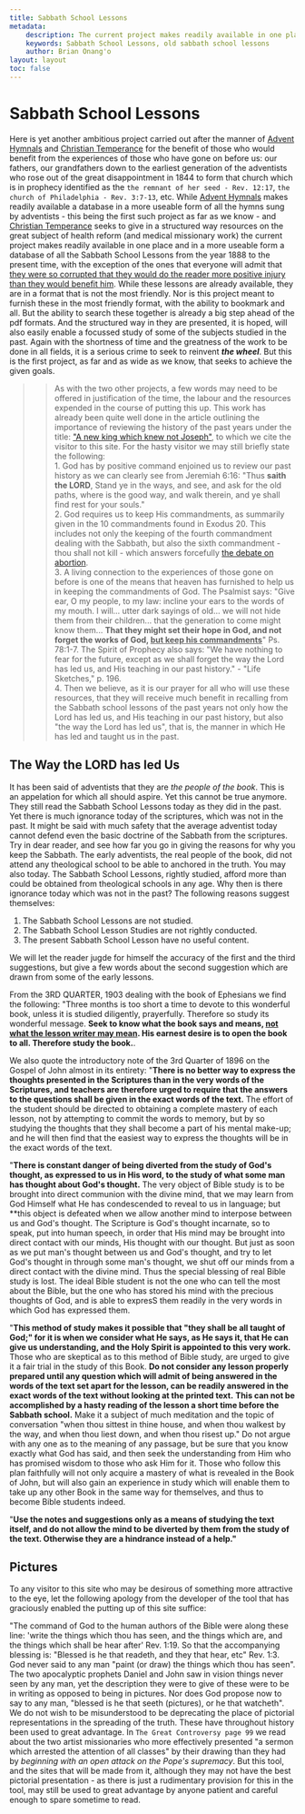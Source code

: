 ```yaml
---
title: Sabbath School Lessons
metadata:
    description: The current project makes readily available in one place and in a more useable form a database of all the Sabbath School Lessons from the year 1888 to the present time, with the exception of the ones that everyone will admit that they were so corrupted that they would do the reader more positive injury than they would benefit him. Here is yet another ambitious project carried out after the manner of Advent Hymnals and Christian Temperancefor the benefit of those who would benefit from the experiences of those who have gone on before us - our fathers, our grandfathers down to the earliest generation of the adventists who rose out of the great disappointment in 1844 to form that church which is in prophecy identified as the the remnant of her seed, the church of Philadelphia.  
    keywords: Sabbath School Lessons, old sabbath school lessons
    author: Brian Onang'o
layout: layout
toc: false
---
```


# Sabbath School Lessons

Here is yet another ambitious project carried out after the manner of [Advent Hymnals](https://adventhymnals.org) and [Christian Temperance](https://christiantemperance.org) for the benefit of those who would benefit from the experiences of those who have gone on before us: our fathers, our grandfathers down to the earliest generation of the adventists who rose out of the great disappointment in 1844 to form that church which is in prophecy identified as the `the remnant of her seed - Rev. 12:17`, `the church of Philadelphia - Rev. 3:7-13`, etc. While [Advent Hymnals](https://adventhymnals.org) makes readily available a database in a more useable form of all the hymns sung by adventists - this being the first such project as far as we know - and [Christian Temperance](https://christiantemperance.org) seeks to  give in a structured way resources on the great subject of health reform (and medical missionary work) the current project makes readily available in one place and in a more useable form a database of all the Sabbath School Lessons from the year 1888 to the present time, with the exception of the ones that everyone will admit that [they were so corrupted that they would do the reader more positive injury than they would benefit him](). While these lessons are already available, they are in a format that is not the most friendly. Nor is this project meant to furnish these in the most friendly format, with the ability to bookmark and all. But the ability to search these together is already a big step ahead of the pdf formats. And the structured way in they are presented, it is hoped, will also easily enable a focussed study of some of the subjects studied in the past. Again with the shortness of time and the greatness of the work to be done in all fields, it is a serious crime to seek to reinvent ***the wheel***. But this is the first project, as far and as wide as we know, that seeks to achieve the given goals.  

>> As with the two other projects, a few words may need to be offered in justification of the time, the labour and the resources expended in the course of putting this up. This work has already been quite well done in the article outlining the importance of reviewing the history of the past years under the title: ["A new king which knew not Joseph"](), to which we cite the visitor to this site. For the hasty visitor we may still briefly state the following:<br> 1. God has by positive command enjoined us to review our past history as we can clearly see from Jeremiah 6:16: "Thus **saith the LORD**, Stand ye in the ways, and see, and ask for the old paths, where is the good way, and walk therein, and ye shall find rest for your souls." <br> 2. God requires us to keep His commandments, as summarily given in the 10 commandments found in Exodus 20. This includes not only the keeping of the fourth commandment dealing with the Sabbath, but also the sixth commandment - thou shall not kill - which answers forcefully [the debate on abortion](). <br> 3. A living connection to the experiences of those gone on before is one of the means that heaven has furnished to help us in keeping the commandments of God. The Psalmist says: "Give ear, O my people, to my law: incline your ears to the words of my mouth. I will... utter dark sayings of old... we will not hide them from their children... that the generation to come might know them... **That they might set their hope in God, and not forget the works of God, <u>but keep his commandments</u>**" Ps. 78:1-7. The Spirit of Prophecy also says: "We have nothing to fear for the future, except as we shall forget the way the Lord has led us, and His teaching in our past history." - "Life Sketches," p. 196. <br> 4. Then we believe, as it is our prayer for all who will use these resources, that they will receive much benefit in recalling from the Sabbath school lessons of the past years not only how the Lord has led us, and His teaching in our past history, but also "the way the Lord has led us", that is, the manner in which He has led and taught us in the past.

## The Way the LORD has led Us

It has been said of adventists that they are *the people of the book*. This is an appelation for which all should aspire. Yet this cannot be true anymore. They still read the Sabbath School Lessons today as they did in the past. Yet there is much ignorance today of the scriptures, which was not in the past. It might be said with much safety that the average adventist today cannot defend even the basic doctrine of the Sabbath from the scriptures. Try in dear reader, and see how far you go in giving the reasons for why you keep the Sabbath. The early adventists, the real people of the book, did not attend any theological school to be able to anchored in the truth. You may also today. The Sabbath School Lessons, rightly studied, afford more than could be obtained from theological schools in any age. Why then is there ignorance today which was not in the past? The following reasons suggest themselves:
1. The Sabbath School Lessons are not studied.
2. The Sabbath School Lesson Studies are not rightly conducted.
3. The present Sabbath School Lesson have no useful content.

We will let the reader jugde for himself the accuracy of the first and the third suggestions, but give a few words about the second suggestion which are drawn from some of the early lessons.

From the 3RD QUARTER, 1903 dealing with the book of Ephesians we find the following: "Three months is too short a time to devote to this wonderful book, unless it is studied diligently, prayerfully. Therefore so study its wonderful message. **Seek to know what the book says and means, <u>not what the lesson writer may mean</u>. His earnest desire is to open the book to all. Therefore study the book.**.

We also quote the introductory note of the 3rd Quarter of 1896 on the Gospel of John almost in its entirety: "**There is no better way to express the thoughts presented in the Scriptures than in the very words of the Scriptures, and teachers are therefore urged to require that the answers to the questions shall be given in the exact words of the text.** The effort of the student should be directed to obtaining a complete mastery of each lesson, not by attempting to commit the words to memory, but by so studying the thoughts that they shall become a part of his mental make-up; and he will then find that the easiest way to express the thoughts will be in the exact words of the text.

"**There is constant danger of being diverted from the study of God's thought, as expressed to us in His word, to the study of what some man has thought about God's thought.** The very object of Bible study is to be brought into direct communion with the divine mind, that we may learn from God Himself what He has condescended to reveal to us in language; but **this object is defeated when we allow another mind to interpose between us and God's thought. The Scripture is God's thought incarnate, so to speak, put into human speech, in order that His mind may be brought into direct contact with our minds, His thought with our thought. But just as soon as we put man's thought between us and God's thought, and try to let God's thought in through some man's thought, we shut off our minds from a direct contact with the divine mind. Thus the special blessing of real Bible study is lost. The ideal Bible student is not the one who can tell the most about the Bible, but the one who has stored his mind with the precious thoughts of God, and is able to expresS them readily in the very words in which God has expressed them.

"**This method of study makes it possible that "they shall be all taught of God;" for it is when we consider what He says, as He says it, that He can give us understanding, and the Holy Spirit is appointed to this very work.** Those who are skeptical as to this method of Bible study, are urged to give it a fair trial in the study of this Book. **Do not consider any lesson properly prepared until any question which will admit of being answered in the words of the text set apart for the lesson, can be readily answered in the exact words of the text without looking at the printed text.** **This can not be accomplished by a hasty reading of the lesson a short time before the Sabbath school.** Make it a subject of much meditation and the topic of conversation "when thou sittest in thine house, and when thou walkest by the way, and when thou liest down, and when thou risest up." Do not argue with any one as to the meaning of any passage, but be sure that you know exactly what God has said, and then seek the understanding from Him who has promised wisdom to those who ask Him for it. Those who follow this plan faithfully will not only acquire a mastery of what is revealed in the Book of John, but will also gain an experience in study which will enable them to take up any other Book in the same way for themselves, and thus to become Bible students indeed.

"**Use the notes and suggestions only as a means of studying the text itself, and do not allow the mind to be diverted by them from the study of the text. Otherwise they are a hindrance instead of a help."**

## Pictures

To any visitor to this site who may be desirous of something more attractive to the eye, let the following apology from the developer of the tool that has graciously enabled the putting up of this site suffice:

"The command of God to the human authors of the Bible were along these line: 'write the things which thou has seen, and the things which are, and the things which shall be hear after' Rev. 1:19. So that the accompanying blessing is: "Blessed is he that readeth, and they that hear, etc" Rev. 1:3. God never said to any man "paint (or draw) the things which thou has seen". The two apocalyptic prophets Daniel and John saw in vision things never seen by any man, yet the description they were to give of these were to be in writing as opposed to being in pictures. Nor does God propose now to say to any man, "blessed is he that seeth (pictures), or he that watcheth". We do not wish to be misunderstood to be deprecating the place of pictorial representations in the spreading of the truth. These have throughout history been used to great advantage. In `The Great Controversy page 99` we read about the two artist missionaries who more effectively presented "a sermon which arrested the attention of all classes" by their drawing than they had by *beginning with an open attack on the Pope's supremacy*. But this tool, and the sites that will be made from it, although they may not have the best pictorial presentation - as there is just a rudimentary provision for this in the tool, may still be used to great advantage by anyone patient and careful enough to spare sometime to read.
